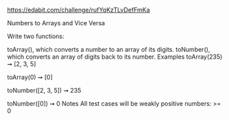https://edabit.com/challenge/rufYqKzTLvDefFmKa

Numbers to Arrays and Vice Versa

Write two functions:

toArray(), which converts a number to an array of its digits.
toNumber(), which converts an array of digits back to its number.
Examples
toArray(235) ➞ [2, 3, 5]

toArray(0) ➞ [0]

toNumber([2, 3, 5]) ➞ 235

toNumber([0]) ➞ 0
Notes
All test cases will be weakly positive numbers: >= 0